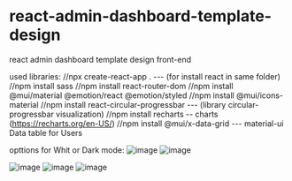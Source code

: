 # react-admin-dashboard-template-design
react admin dashboard template design front-end

used libraries:
//npx create-react-app .    --- (for install react in same folder)
//npm install sass
//npm install react-router-dom
//npm install @mui/material @emotion/react @emotion/styled
//npm install @mui/icons-material
//npm install react-circular-progressbar     --- (library circular-progressbar visualization)
//npm install recharts    -- charts  (https://recharts.org/en-US/)
//npm install @mui/x-data-grid   --- material-ui Data table for Users


opttions for Whit or Dark mode:
![image](https://user-images.githubusercontent.com/73035495/185608593-a9163989-e04b-4e2a-af4a-ffa12415406e.png)
![image](https://user-images.githubusercontent.com/73035495/185608665-011f142c-76d7-4c7c-a4de-5f1a9d896379.png)


![image](https://user-images.githubusercontent.com/73035495/185608847-7ee79211-beeb-4fce-9cb3-d23cc8f0e4cc.png)
![image](https://user-images.githubusercontent.com/73035495/185609139-30f79eae-a0f3-4936-997b-d5844450f0b6.png)
![image](https://user-images.githubusercontent.com/73035495/185609278-87af7bbc-6f9e-4f3d-a087-11a692d29caf.png)

